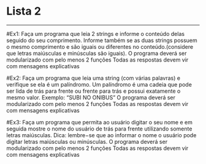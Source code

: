 # Lista 2

---
#Ex1:
Faça um programa que leia 2 strings e informe o conteúdo delas seguido do seu comprimento.
Informe também se as duas strings possuem o mesmo comprimento e são iguais ou diferentes
no conteúdo.(considere que letras maiúsculas e minúsculas são iguais).
O programa deverá ser modularizado com pelo menos 2 funções
Todas as respostas devem vir com mensagens explicativas

#Ex2:
Faça um programa que leia uma string (com várias palavras) e verifique se ela é um
palíndromo. Um palíndromo é uma cadeia que pode ser lida de trás para frente ou frente para
trás e possui exatamente o mesmo valor. Exemplo: “SUBI NO ONIBUS”
O programa deverá ser modularizado com pelo menos 2 funções
Todas as respostas devem vir com mensagens explicativas

#Ex3:
Faça um programa que permita ao usuário digitar o seu nome e em seguida mostre o nome do
usuário de trás para frente utilizando somente letras maiúsculas. Dica: lembre−se que ao
informar o nome o usuário pode digitar letras maiúsculas ou minúsculas.
O programa deverá ser modularizado com pelo menos 2 funções
Todas as respostas devem vir com mensagens explicativas
